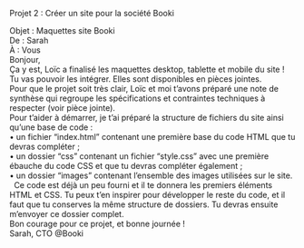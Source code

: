 Projet 2 : Créer un site pour la société Booki

Objet : Maquettes site Booki<br/>
De : Sarah<br/>
À : Vous<br/>
Bonjour,<br/>
Ça y est, Loïc a finalisé les maquettes desktop, tablette et mobile du site ! Tu vas pouvoir les intégrer. Elles sont disponibles en pièces jointes. <br/>
Pour que le projet soit très clair, Loïc et moi t’avons préparé une note de synthèse qui regroupe les spécifications et contraintes techniques à respecter (voir pièce jointe).<br/>
Pour t’aider à démarrer, je t’ai préparé la structure de fichiers du site ainsi qu’une base de code : <br/>
    • un fichier “index.html” contenant une première base du code HTML que tu devras compléter ; <br/>
    • un dossier “css” contenant un fichier “style.css” avec une première ébauche du code CSS et que tu devras compléter également ; <br/>
    • un dossier “images” contenant l’ensemble des images utilisées sur le site. <br/>
 
Ce code est déjà un peu fourni et il te donnera les premiers éléments HTML et CSS. Tu peux t’en inspirer pour développer le reste du code, et il faut que tu conserves la même structure de dossiers. Tu devras ensuite m’envoyer ce dossier complet.<br/>
Bon courage pour ce projet, et bonne journée !<br/>
Sarah, CTO @Booki<br/>


